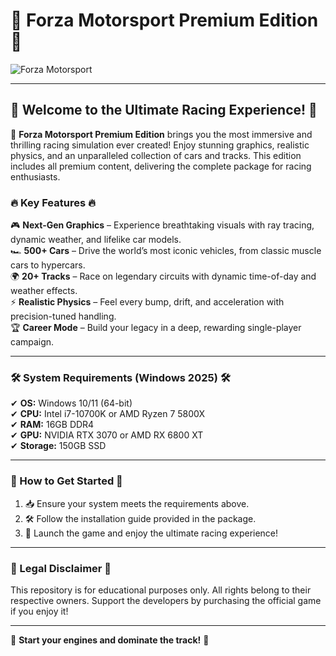 # 🏁 Forza Motorsport Premium Edition 🏁  

![Forza Motorsport](https://i.postimg.cc/Bt9DBVMd/IMG-6436.jpg)  

---

## 🌟 Welcome to the Ultimate Racing Experience! 🌟  

🚗 **Forza Motorsport Premium Edition** brings you the most immersive and thrilling racing simulation ever created! Enjoy stunning graphics, realistic physics, and an unparalleled collection of cars and tracks. This edition includes all premium content, delivering the complete package for racing enthusiasts.  

### 🔥 Key Features 🔥  

🎮 **Next-Gen Graphics** – Experience breathtaking visuals with ray tracing, dynamic weather, and lifelike car models.  
🏎️ **500+ Cars** – Drive the world’s most iconic vehicles, from classic muscle cars to hypercars.  
🌍 **20+ Tracks** – Race on legendary circuits with dynamic time-of-day and weather effects.  
⚡ **Realistic Physics** – Feel every bump, drift, and acceleration with precision-tuned handling.  
🏆 **Career Mode** – Build your legacy in a deep, rewarding single-player campaign.  

---

### 🛠️ System Requirements (Windows 2025) 🛠️  

✔ **OS:** Windows 10/11 (64-bit)  
✔ **CPU:** Intel i7-10700K or AMD Ryzen 7 5800X  
✔ **RAM:** 16GB DDR4  
✔ **GPU:** NVIDIA RTX 3070 or AMD RX 6800 XT  
✔ **Storage:** 150GB SSD  

---

### 🚀 How to Get Started 🚀  

1. 📥 Ensure your system meets the requirements above.  
2. 🛠️ Follow the installation guide provided in the package.  
3. 🏁 Launch the game and enjoy the ultimate racing experience!  

---

### 📜 Legal Disclaimer 📜  

This repository is for educational purposes only. All rights belong to their respective owners. Support the developers by purchasing the official game if you enjoy it!  

---

🏁 **Start your engines and dominate the track!** 🏁